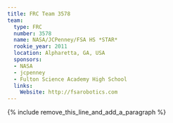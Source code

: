 ```yaml
---
title: FRC Team 3578
team:
  type: FRC
  number: 3578
  name: NASA/JCPenney/FSA HS *STAR*
  rookie_year: 2011
  location: Alpharetta, GA, USA
  sponsors:
  - NASA
  - jcpenney
  - Fulton Science Academy High School
  links:
    Website: http://fsarobotics.com
---
```


{% include remove_this_line_and_add_a_paragraph %}